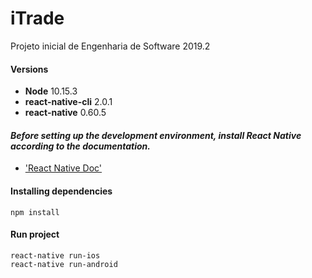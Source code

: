 # iTrade

Projeto inicial de Engenharia de Software 2019.2

#### Versions
- **Node** 10.15.3
- **react-native-cli** 2.0.1
- **react-native** 0.60.5

#### *Before setting up the development environment, install React Native according to the documentation.*
- ['React Native Doc'](https://facebook.github.io/react-native/docs/getting-started)

#### Installing dependencies
`npm install`

#### Run project
```
react-native run-ios
react-native run-android
```
